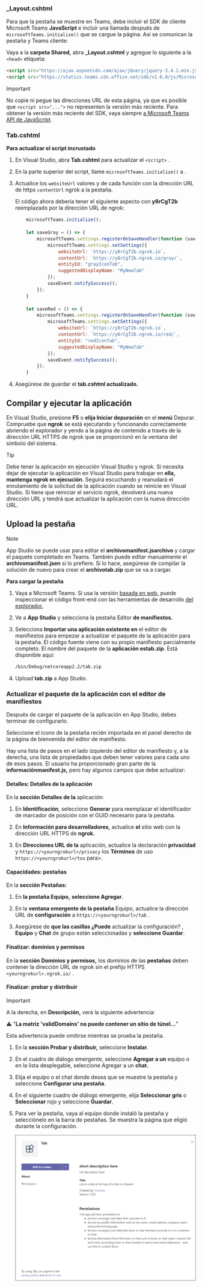 ### <a name="_layoutcshtml"></a>_Layout.cshtml

Para que la pestaña se muestre en Teams, debe incluir el SDK de cliente Microsoft Teams **JavaScript** e incluir una llamada después de `microsoftTeams.initialize()` que se cargue la página. Así se comunican la pestaña y Teams cliente:

Vaya a la **carpeta Shared,** abra **_Layout.cshtml** y agregue lo siguiente a la `<head>` etiqueta:

```html
<script src="https://ajax.aspnetcdn.com/ajax/jQuery/jquery-3.4.1.min.js"></script>
<script src="https://statics.teams.cdn.office.net/sdk/v1.6.0/js/MicrosoftTeams.min.js"></script>
```

>[!IMPORTANT]
> No copie ni pegue las direcciones URL de esta página, ya que es posible que `<script src="...">` no representen la versión más reciente. Para obtener la versión más reciente del SDK, vaya siempre [a Microsoft Teams API de JavaScript](https://www.npmjs.com/package/@microsoft/teams-js).

### <a name="tabcshtml"></a>Tab.cshtml

**Para actualizar el script incrustado**

1. En Visual Studio, abra **Tab.cshtml** para actualizar el `<script>` .

1. En la parte superior del script, llame `microsoftTeams.initialize()` a .

1. Actualice los `websiteUrl` valores y de cada función con la dirección URL de https `contentUrl` ngrok a la pestaña.

    El código ahora debería tener el siguiente aspecto con **y8rCgT2b** reemplazado por la dirección URL de ngrok:

    ```javascript
        microsoftTeams.initialize();
    
        let saveGray = () => {
            microsoftTeams.settings.registerOnSaveHandler(function (saveEvent) {
                microsoftTeams.settings.setSettings({
                    websiteUrl: `https://y8rCgT2b.ngrok.io`,
                    contentUrl: `https://y8rCgT2b.ngrok.io/gray/`,
                    entityId: "grayIconTab",
                    suggestedDisplayName: "MyNewTab"
                });
                saveEvent.notifySuccess();
            });
        }

        let saveRed = () => {
            microsoftTeams.settings.registerOnSaveHandler(function (saveEvent) {
                microsoftTeams.settings.setSettings({
                    websiteUrl: `https://y8rCgT2b.ngrok.io`,
                    contentUrl: `https://y8rCgT2b.ngrok.io/red/`,
                    entityId: "redIconTab",
                    suggestedDisplayName: "MyNewTab"
                });
                saveEvent.notifySuccess();
            });
        }
    ```

1. Asegúrese de guardar el **tab.cshtml actualizado.**

## <a name="build-and-run-your-application"></a>Compilar y ejecutar la aplicación

En Visual Studio, presione **F5** o **elija Iniciar depuración** en el **menú** Depurar. Compruebe que **ngrok** se está ejecutando y funcionando correctamente abriendo el explorador y yendo a la página de contenido a través de la dirección URL HTTPS de ngrok que se proporcionó en la ventana del símbolo del sistema.

> [!TIP]
> Debe tener la aplicación en ejecución Visual Studio y ngrok. Si necesita dejar de ejecutar la aplicación en Visual Studio para trabajar en **ella, mantenga ngrok en ejecución**. Seguirá escuchando y reanudará el enrutamiento de la solicitud de la aplicación cuando se reinicie en Visual Studio. Si tiene que reiniciar el servicio ngrok, devolverá una nueva dirección URL y tendrá que actualizar la aplicación con la nueva dirección URL.

## <a name="upload-your-tab"></a>Upload la pestaña

>[!Note]
> App Studio se puede usar para editar el **archivomanifest.jsarchivo** y cargar el paquete completado en Teams. También puede editar manualmente el **archivomanifest.jsen** si lo prefiere. Si lo hace, asegúrese de compilar la solución de nuevo para crear el **archivotab.zip** que se va a cargar.

**Para cargar la pestaña**

1. Vaya a Microsoft Teams. Si usa la versión [basada en web,](https://teams.microsoft.com) puede inspeccionar el código front-end con las herramientas de desarrollo [del explorador.](~/tabs/how-to/developer-tools.md)

1. Ve a **App Studio** y selecciona la pestaña Editor **de manifiestos.**

1. Selecciona **Importar una aplicación existente en** el editor de manifiestos para empezar a actualizar el paquete de la aplicación para la pestaña. El código fuente viene con su propio manifiesto parcialmente completo. El nombre del paquete de la **aplicación estab.zip**. Está disponible aquí:

    ```bash
    /bin/Debug/netcoreapp2.2/tab.zip
    ```

1. Upload **tab.zip** a App Studio.

### <a name="update-your-app-package-with-manifest-editor"></a>Actualizar el paquete de la aplicación con el editor de manifiestos

Después de cargar el paquete de la aplicación en App Studio, debes terminar de configurarlo.

Seleccione el icono de la pestaña recién importada en el panel derecho de la página de bienvenida del editor de manifiesto.

Hay una lista de pasos en el lado izquierdo del editor de manifiesto y, a la derecha, una lista de propiedades que deben tener valores para cada uno de esos pasos. El usuario ha proporcionado gran parte de la **informaciónmanifest.js,** pero hay algunos campos que debe actualizar:

#### <a name="details-app-details"></a>Detalles: Detalles de la aplicación

En la **sección Detalles de la** aplicación:

1. En **Identificación**, seleccione **Generar** para reemplazar el identificador de marcador de posición con el GUID necesario para la pestaña.

1. En **Información para desarrolladores,** actualice **el** sitio web con la dirección URL HTTPS de **ngrok.**

1. En **Direcciones URL de la** aplicación, actualice la declaración **privacidad** y `https://<yourngrokurl>/privacy` los **Términos** de uso `https://<yourngrokurl>/tou` para>.

#### <a name="capabilities-tabs"></a>Capacidades: pestañas

En la **sección Pestañas:**

1. En **la pestaña Equipo,** **seleccione Agregar**.

1. En la **ventana emergente de la pestaña** Equipo, actualice la dirección URL de **configuración** a `https://<yourngrokurl>/tab` .

1. Asegúrese de **que las casillas ¿Puede** actualizar la configuración? , **Equipo** y **Chat** de grupo están seleccionadas y **seleccione Guardar**.

#### <a name="finish-domains-and-permissions"></a>Finalizar: dominios y permisos

En la **sección Dominios y permisos,** los dominios de las **pestañas** deben contener la dirección URL de ngrok sin el prefijo HTTPS `<yourngrokurl>.ngrok.io/` .

#### <a name="finish-test-and-distribute"></a>Finalizar: probar y distribuir

>[!IMPORTANT]
> A la derecha, en **Descripción,** verá la siguiente advertencia:
>
> &#9888; "**La matriz 'validDomains' no puede contener un sitio de túnel...**"
>
> Esta advertencia puede omitirse mientras se prueba la pestaña.

1. En la **sección Probar y distribuir,** seleccione **Instalar**.

1. En el cuadro de diálogo emergente, seleccione **Agregar a un** equipo o en la lista desplegable, seleccione Agregar a un **chat.**

1. Elija el equipo o el chat donde desea que se muestre la pestaña y seleccione **Configurar una pestaña**.

1. En el siguiente cuadro de diálogo emergente, elija **Seleccionar gris** o **Seleccionar** rojo y seleccione **Guardar**.

1. Para ver la pestaña, vaya al equipo donde instaló la pestaña y selecciónelo en la barra de pestañas. Se muestra la página que eligió durante la configuración.

    ![Pestaña canal ASPNETMVC cargada](../../assets/images/tab-images/channeltabaspnetmvcuploaded.png)


